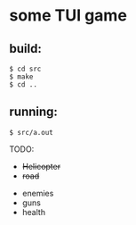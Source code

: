 # some TUI game
## build:
```
$ cd src
$ make
$ cd ..
```

## running:
```
$ src/a.out
```


TODO:
 + ~~Helicopter~~
 + ~~road~~
 - enemies
 - guns
 - health 
